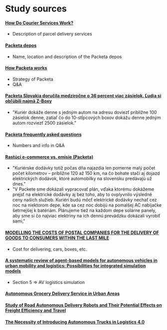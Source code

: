 # Study sources


#### [How Do Courier Services Work?](https://www.parcel2go.com/content-hub/how-do-courier-services-work)
+ Description of parcel delivery services


#### [Packeta depos](https://www.packeta.sk/en/depots)
+ Name, location and description of the Packeta depos


#### [How Packeta works](https://www.packeta.sk/ako-to-funguje)
+ Strategy of Packeta
+ Q&A


#### [Packeta Slovakia doručila medziročne o 36 percent viac zásielok. Ľudia si obľúbili najmä Z-Boxy](https://www.forbes.sk/packeta-slovakia-dorucila-medzirocne-o-36-percent-viac-zasielok-ludia-si-oblubili-najma-z-boxy/)
+ "Kuriér dokáže denne s jedným autom na adresu doviezť približne 100 zásielok denne, zatiaľ čo do 10-stĺpcových boxov dokážu denne jedným autom rozviezť 2500 zásielok."


#### [Packeta frequently asked questions](https://www.packeta.sk/blog/casto-kladene-otazky-e-shopov)
+ Numbers and info in Q&A


#### [Rastúci e-commerce vs. emisie (Packeta)](https://transport.sk/logistika/rastuci-e-commerce-vs-emisie/)
+ "Kuriérske dodávky totiž počas dňa najazdia len pomerne malý počet počet kilometrov – približne 120 až 150 km, na čo bohate stačí aj dojazd elektrických dodávok, ktoré automobilky na slovensku predávajú už dnes."
+ "V Packete sme dokázali vypracovať plán, vďaka ktorému dokážeme prejsť na elektrické dodávky aj bez toho, aby to ovplyvnilo výsledné ceny našich služieb. Kuriéri budú môcť elektrické dodávky nechať cez noc na niektorom depe, kde sa cez noc dobijú na pomalšej AC nabíjačke šetrnejšej k batériám. Plánujeme tiež na každom depe solárne panely, aby sme si čo najviac elektriny na ich dennú prevádzku dokázali vyrobiť sami,"


#### [MODELLING THE COSTS OF POSTAL COMPANIES FOR THE DELIVERY OF GOODS TO CONSUMERS WITHIN THE LAST MILE](https://web.s.ebscohost.com/ehost/pdfviewer/pdfviewer?vid=1&sid=73979d6d-3d31-419d-a8a1-e71e9766b58a%40redis)
+ Cost for delivering, cars, boxes, etc.


#### [A systematic review of agent-based models for autonomous vehicles in urban mobility and logistics: Possibilities for integrated simulation models](https://www.sciencedirect.com/science/article/pii/S0198971521000934?casa_token=uUYNQLX_484AAAAA:PgKAks6GT8mzVq-veXukMvKJWf3WWjRc_wRYJVIGb_m7mEAeY1rce8OHhN5LrpTSIKwYU3PbcA)
+ Section 5 => AV logistics simulation


#### [Autonomous Grocery Delivery Service in Urban Areas](https://ieeexplore.ieee.org/abstract/document/8291927)



#### [Study of Road Autonomous Delivery Robots and Their Potential Effects on Freight Efficiency and Travel](https://journals.sagepub.com/doi/abs/10.1177/0361198120933633)


#### [The Necessity of Introducing Autonomous Trucks in Logistics 4.0](https://www.mdpi.com/2071-1050/14/7/3978)